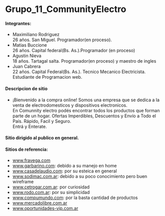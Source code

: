 # Grupo_11_CommunityElectro
#### Integrantes:
- Maximiliano Rodriguez  
  26 años. San Miguel. Programador(en proceso).
- Matias Buccione   
  26 años. Capital federal(Bs. As.).Programador (en proceso)
- Agustin Nieva   
  18 años. Tartagal salta. Programador(en proceso) y maestro de ingles
- Juan Cabrera  
  22 años. Capital Federal(Bs. As.). Tecnico Mecanico Electricista. Estudiante de Programacion web.


#### Descripcion de sitio
- ¡Bienvenido a la compra online!
Somos una empresa que se dedica a la venta de electrodomesticos y dispositivos electronicos.  
En Comunnity electro podés encontrar todos los productos que forman parte de un hogar. Ofertas Imperdibles, Descuentos y Envío a Todo el País. Rápido, Facil y Seguro.  
Entrá y Enterate.
#### Sitio dirigido al publico en general.

#### Sitios de referencia:
- www.fravega.com
- www.garbarino.com: debido a su manejo en home
- www.casadelaudio.com: por su esteica en general
- www.sodimac.com.ar: debido a su poco conocimiento pero buen wireframe
- www.cetrogar.com.ar: por curiosidad 
- www.rodo.com.ar: por su simplicidad
- www.compumundo.com: por la basta cantidad de productos
- www.mercadolibre.com.ar
- www.oportunidades-vip.com.ar
